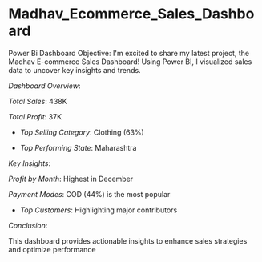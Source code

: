 # Madhav_Ecommerce_Sales_Dashboard
Power Bi Dashboard
Objective:
I'm excited to share my latest project, the Madhav E-commerce Sales Dashboard! Using Power BI, I visualized sales data to uncover key insights and trends.

*Dashboard Overview*:

*Total Sales*: 438K

*Total Profit*: 37K

- *Top Selling Category*: Clothing (63%)

- *Top Performing State*: Maharashtra

*Key Insights*:

*Profit by Month*: Highest in December

*Payment Modes*: COD (44%) is the most popular

- *Top Customers*: Highlighting major contributors

*Conclusion*:

This dashboard provides actionable insights to enhance sales strategies and optimize performance
